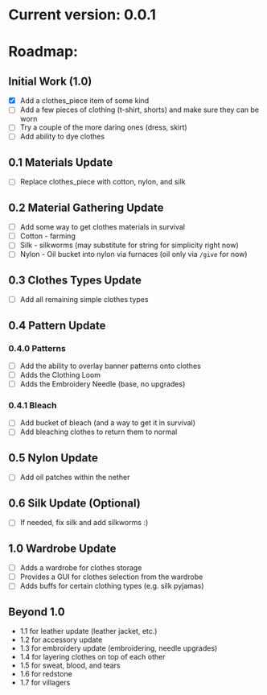 Current version: 0.0.1
===============

Roadmap:
========
Initial Work (1.0)
------------

- [x] Add a clothes_piece item of some kind
- [ ] Add a few pieces of clothing (t-shirt, shorts) and make sure they can be worn
- [ ] Try a couple of the more daring ones (dress, skirt)
- [ ] Add ability to dye clothes

0.1 Materials Update
--------------------
- [ ] Replace clothes_piece with cotton, nylon, and silk

0.2 Material Gathering Update
-----------------------------
- [ ] Add some way to get clothes materials in survival
- [ ] Cotton - farming
- [ ] Silk - silkworms (may substitute for string for simplicity right now)
- [ ] Nylon - Oil bucket into nylon via furnaces (oil only via `/give` for now)

0.3 Clothes Types Update
------------------------
- [ ] Add all remaining simple clothes types

0.4 Pattern Update
------------------
### 0.4.0 Patterns ###
- [ ] Add the ability to overlay banner patterns onto clothes
- [ ] Adds the Clothing Loom
- [ ] Adds the Embroidery Needle (base, no upgrades)

### 0.4.1 Bleach ###
- [ ] Add bucket of bleach (and a way to get it in survival)
- [ ] Add bleaching clothes to return them to normal

0.5 Nylon Update
----------------
- [ ] Add oil patches within the nether

0.6 Silk Update (Optional)
---------------
- [ ] If needed, fix silk and add silkworms :)

1.0 Wardrobe Update
-------------------
- [ ] Adds a wardrobe for clothes storage
- [ ] Provides a GUI for clothes selection from the wardrobe
- [ ] Adds buffs for certain clothing types (e.g. silk pyjamas)

Beyond 1.0
----------
* 1.1 for leather update (leather jacket, etc.)
* 1.2 for accessory update
* 1.3 for embroidery update (embroidering, needle upgrades)
* 1.4 for layering clothes on top of each other
* 1.5 for sweat, blood, and tears
* 1.6 for redstone
* 1.7 for villagers